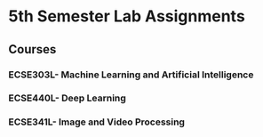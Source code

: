 # 5th Semester Lab Assignments 
## Courses
### ECSE303L- Machine Learning and Artificial Intelligence
### ECSE440L- Deep Learning
### ECSE341L- Image and Video Processing
